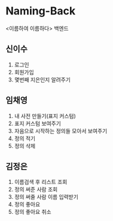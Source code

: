 # Naming-Back
&lt;이름하여 이름하다> 백엔드 

## 신이수
1. 로그인
2. 회원가입
3. 몇번째 지은인지 알려주기

## 임채영
1. 내 사전 만들기(표지 커스텀)
2. 표지 커스텀 보여주기
3. 자음으로 시작하는 정의들 모아서 보여주기
4. 정의 적기
5. 정의 삭제 

## 김정은
1. 이름검색 후 리스트 조회
2. 정의 써준 사람 조회
3. 정의 써줄 사람 이름 입력받기
4. 정의 좋아요
5. 정의 좋아요 취소 
